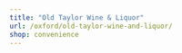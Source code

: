 ```yaml
---
title: "Old Taylor Wine & Liquor"
url: /oxford/old-taylor-wine-and-liquor/
shop: convenience
---
```

